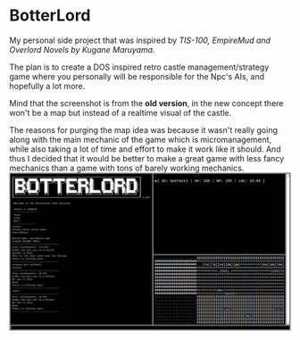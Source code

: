 # BotterLord
My personal side project that was inspired by *TIS-100, EmpireMud and Overlord Novels by Kugane Maruyama.* 

The plan is to create a DOS inspired retro castle management/strategy game where you personally will be responsible for the Npc's AIs,
and hopefully a lot more.

Mind that the screenshot is from the **old version**, in the new concept there won't be a map but instead of a realtime visual of the castle.

The reasons for purging the map idea was because it wasn't really going along with the main mechanic of the game which is micromanagement, while also taking a lot of time and effort to make it work like it should. And thus I decided that it would be better to make a great game with less fancy mechanics than a game with tons of barely working mechanics.
![](https://github.com/Marchearth/BotterLord/blob/master/images/_botScreen.png)
